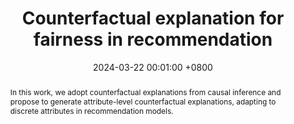 ---
title:          "Counterfactual explanation for fairness in recommendation"
date:           2024-03-22 00:01:00 +0800
selected:       true
pub:            "ACM Transactions on Information Systems"
pub_date:       "2024"
abstract: >-
  In this work, we adopt counterfactual explanations from causal inference and propose to generate attribute-level counterfactual explanations, adapting to discrete attributes in recommendation models. 
cover:          /paper_figure/fairnessexp.jpg
authors:
  - Xiangmeng Wang
  - Qian Li
  - Dianer Yu
  - Qing Li
  - Guandong Xu
links:
  Paper: https://dl.acm.org/doi/full/10.1145/3643670
---
